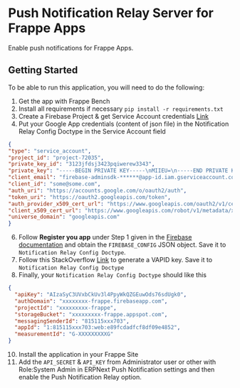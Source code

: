 # Push Notification Relay Server for Frappe Apps
Enable push notifications for Frappe Apps.

## Getting Started
To be able to run this application, you will need to do the following:

1. Get the app with Frappe Bench
2. Install all requirements if necessary `pip install -r requirements.txt`
4. Create a Firebase Project & get Service Account credentials [Link](https://sharma-vikashkr.medium.com/firebase-how-to-setup-a-firebase-service-account-836a70bb6646)
5. Put your Google App credentials (content of json file) in the Notification Relay Config Doctype in the Service Account field
  ``` json
{
  "type": "service_account",
  "project_id": "project-72035",
  "private_key_id": "3123jfdsj3423pqiwerew3343",
  "private_key": "-----BEGIN PRIVATE KEY-----\nMIIEU=\n-----END PRIVATE KEY-----\n",
  "client_email": "firebase-adminsdk-******@app-id.iam.gserviceaccount.com",
  "client_id": "some@some.com",
  "auth_uri": "https://accounts.google.com/o/oauth2/auth",
  "token_uri": "https://oauth2.googleapis.com/token",
  "auth_provider_x509_cert_url": "https://www.googleapis.com/oauth2/v1/certs",
  "client_x509_cert_url": "https://www.googleapis.com/robot/v1/metadata/x509/firebase-adminsdk-xvc8f%40cxzler-72035.iam.gserviceaccount.com",
  "universe_domain": "googleapis.com"
}
  ```
6. Follow **Register you app** under Step 1 given in the [Firebase documentation](https://firebase.google.com/docs/web/setup#register-app) and obtain the `FIREBASE_CONFIG` JSON object. Save it to `Notification Relay Config Doctype`.
7.  Follow this StackOverflow [Link](https://stackoverflow.com/a/54996207) to generate a VAPID key. Save it to `Notification Relay Config Doctype`
9.  Finally, your `Notification Relay Config Doctype` should like this
``` json
{
  "apiKey": "AIzaSyC3UVxbCkUv3l4PpyWkQZGEuwOds76sdUgk0",
  "authDomain": "xxxxxxxx-frappe.firebaseapp.com",
  "projectId": "xxxxxxxxx-frappe",
  "storageBucket": "xxxxxxxxx-frappe.appspot.com",
  "messagingSenderId": "815115xxx703",
  "appId": "1:815115xxx703:web:e89fcdadfcf8df09e4852",
  "measurementId": "G-XXXXXXXXXG"
}
```
10. Install the application in your Frappe Site
11. Add the `API_SECRET` & `API_KEY` from Administrator user or other with Role:System Admin  in ERPNext Push Notification settings and then enable the Push Notification Relay option.

